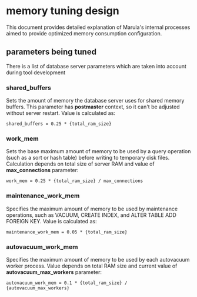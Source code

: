 # memory tuning design

This document provides detailed explanation of Marula's internal processes aimed to provide optimized memory consumption configuration.

## parameters being tuned

There is a list of database server parameters which are taken into account during tool development



### shared_buffers

Sets the amount of memory the database server uses for shared memory buffers.
This parameter has **postmaster** context, so it can't be adjusted without server restart.
Value is calculated as:

```
shared_buffers = 0.25 * {total_ram_size}
```

### work_mem

Sets the base maximum amount of memory to be used by a query operation 
(such as a sort or hash table) before writing to temporary disk files.
Calculation depends on total size of server RAM and value of **max_connections** parameter:

```
work_mem = 0.25 * {total_ram_size} / max_connections
```

### maintenance_work_mem

Specifies the maximum amount of memory to be used by maintenance operations,
such as VACUUM, CREATE INDEX, and ALTER TABLE ADD FOREIGN KEY.
Value is calculated as:

```
maintenance_work_mem = 0.05 * {total_ram_size}
```

### autovacuum_work_mem

Specifies the maximum amount of memory to be used by each autovacuum worker process.
Value depends on total RAM size and current value of **autovacuum_max_workers** parameter:

```
autovacuum_work_mem = 0.1 * {total_ram_size} / {autovacuum_max_workers}
```
